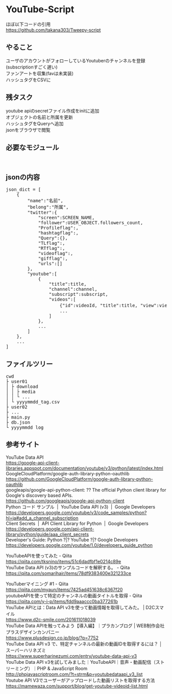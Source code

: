 # YouTube-Script

ほぼ以下コードの引用</br>
https://github.com/takana303/Tweepy-script</br>


## やること
ユーザのアカウントがフォローしているYoutuberのチャンネルを登録(subscriptionすごく遅い)<br>
ファンアートを収集(favは未実装)<br>
ハッシュタグをCSVに</br>


## 残タスク
youtube apiのsecretファイル作成をinitに追加<br>
オブジェクトの名前と所属を更新<br>
ハッシュタグをQueryへ追加<br>
jsonをブラウザで閲覧<br>


## 必要なモジュール
<pre>

</pre>


## jsonの内容

<pre>
json_dict = [
	{
		"name":"名前",
		"belong":"所属",
		"twitter":{
			"screen":SCREEN_NAME,
			"follower":USER_OBJECT.followers_count,
			"Profileflag":,
			"hashtagflag":,
			"Query":{},
			"TLflag":,
			"RTflag":,
			"videoflag":,
			"gifflag":,
			"urls":[]
		},
		"youtube":[
			{
				"title":title,
				"channel":channel, 
				"subscript":subscript,
				"videos":[
					{"id":videoId, "title":title, "view":viewCount, "day":ひづけ},
					...
				]
			},
			...
		]
	},
	...
]
</pre>


## ファイルツリー
<pre>
cwd
├ user01
│ ├ download
│ │ ├ media
│ │ └ ...
│ └ yyyymmdd_tag.csv
├ user02
├ ...
├ main.py
├ db.json
└ yyyymmdd_log
</pre>


## 参考サイト

YouTube Data API</br>
https://google-api-client-libraries.appspot.com/documentation/youtube/v3/python/latest/index.html</br>
GoogleCloudPlatform/google-auth-library-python-oauthlib</br>
https://github.com/GoogleCloudPlatform/google-auth-library-python-oauthlib</br>
googleapis/google-api-python-client: ?? The official Python client library for Google's discovery based APIs.</br>
https://github.com/googleapis/google-api-python-client</br>
Python コード サンプル  |  YouTube Data API (v3)  |  Google Developers</br>
https://developers.google.com/youtube/v3/code_samples/python?hl=ja#add_a_channel_subscription</br>
Client Secrets  |  API Client Library for Python  |  Google Developers</br>
https://developers.google.com/api-client-library/python/guide/aaa_client_secrets</br>
Developer's Guide: Python ?|? YouTube ?|? Google Developers</br>
https://developers.google.com/youtube/1.0/developers_guide_python</br>

YouTubeAPIを使ってみた - Qiita</br>
https://qiita.com/tksnino/items/51c6dadfbf1e0214c89e</br>
YouTube Data API (v3)のサンプルコードを解釈する。 - Qiita</br>
https://qiita.com/somarihair/items/78df9383400e321233ce</br>

YouTuberマイニング #1 - Qiita</br>
https://qiita.com/myaun/items/7425ad451638c6367f20</br>
youtubeAPIを使って特定のチャンネルの動画タイトルを取得 - Qiita</br>
https://qiita.com/y-i-p/items/fdd9aaaccc0ba377261b</br>
YouTube APIとは：Data API v3を使って動画情報を取得してみた。 | D2Cスマイル</br>
https://www.d2c-smile.com/201611018039</br>
YouTube Data APIを触ってみよう【導入編】｜プラカンブログ | WEB制作会社プラスデザインカンパニー</br>
https://www.plusdesign.co.jp/blog/?p=7752</br>
YouTube Data API v3 で、特定チャンネルの最新の動画IDを取得するには？ │ スーパーハリネズミ</br>
https://www.superharinezumi.com/entry/youtube-data-api-v3</br>
YouTube Data API v3を試してみました｜YouTubeAPI｜音声・動画配信（ストリーミング）｜PHP & JavaScript Room</br>
http://phpjavascriptroom.com/?t=strm&p=youtubedataapi_v3_list</br>
Youtube API V3でユーザーがアップロードした動画リストを取得する方法</br>
https://mamewaza.com/support/blog/get-youtube-videoid-list.html</br>
